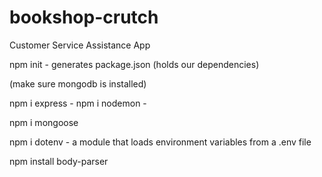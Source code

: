 # bookshop-crutch
Customer Service Assistance App

npm init - generates package.json (holds our dependencies)

(make sure mongodb is installed)

npm i express - 
npm i nodemon -

npm i mongoose

npm i dotenv - a module that loads environment variables from a .env file

npm install body-parser
